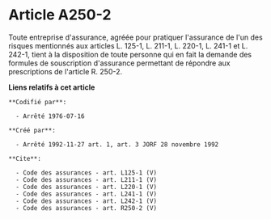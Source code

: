 # Article A250-2

Toute entreprise d'assurance, agréée pour pratiquer l'assurance de l'un des risques mentionnés aux articles L. 125-1, 
L. 211-1, L. 220-1, 
L. 241-1 et L. 242-1, tient à la disposition de toute personne qui en fait la demande des formules de souscription
d'assurance permettant de répondre aux prescriptions de l'article R. 250-2.

**Liens relatifs à cet article**

	**Codifié par**:

	  - Arrêté 1976-07-16

	**Créé par**:

	  - Arrêté 1992-11-27 art. 1, art. 3 JORF 28 novembre 1992

	**Cite**:

	  - Code des assurances - art. L125-1 (V)
	  - Code des assurances - art. L211-1 (V)
	  - Code des assurances - art. L220-1 (V)
	  - Code des assurances - art. L241-1 (V)
	  - Code des assurances - art. L242-1 (V)
	  - Code des assurances - art. R250-2 (V)
